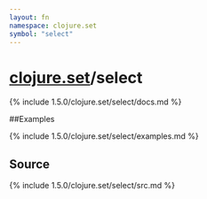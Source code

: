 ```yaml
---
layout: fn
namespace: clojure.set
symbol: "select"
---
```


# [clojure.set](../)/select

{% include 1.5.0/clojure.set/select/docs.md %}

##Examples

{% include 1.5.0/clojure.set/select/examples.md %}
## Source
{% include 1.5.0/clojure.set/select/src.md %}

